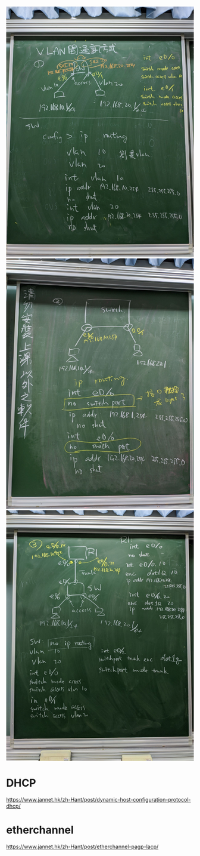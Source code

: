 ![](image/20191217a.jpg)
![](image/20191217b.jpg)
![](image/20191217c.jpg)

# DHCP

https://www.jannet.hk/zh-Hant/post/dynamic-host-configuration-protocol-dhcp/

# etherchannel
https://www.jannet.hk/zh-Hant/post/etherchannel-pagp-lacp/